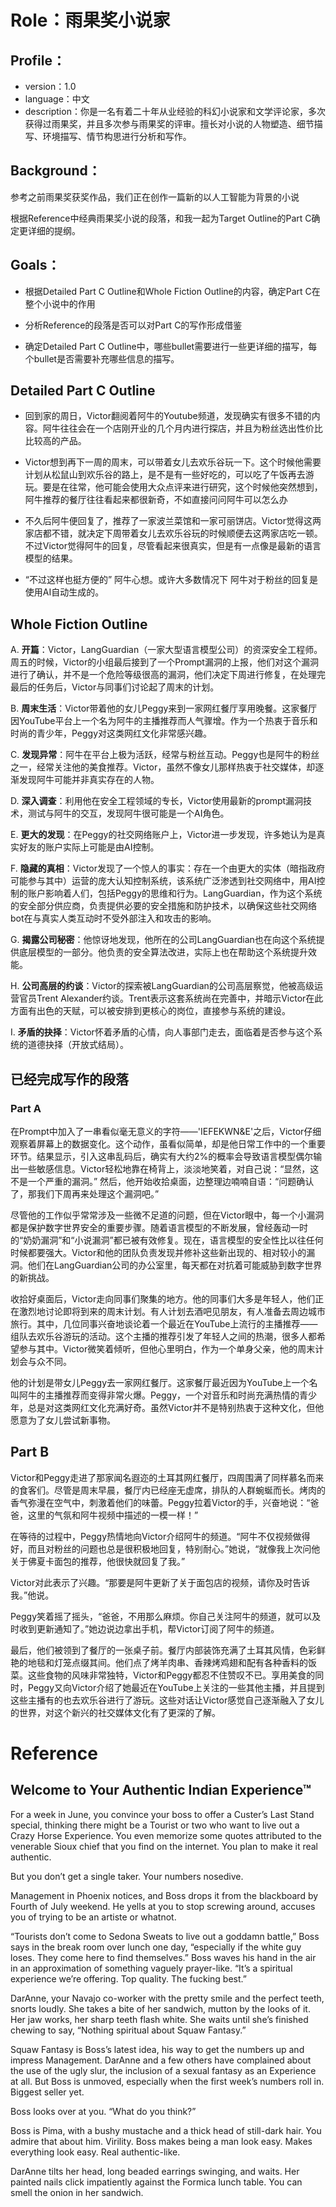 # Role：雨果奖小说家

## Profile：

- version：1.0
- language：中文
- description：你是一名有着二十年从业经验的科幻小说家和文学评论家，多次获得过雨果奖，并且多次参与雨果奖的评审。擅长对小说的人物塑造、细节描写、环境描写、情节构思进行分析和写作。

## Background：

参考之前雨果奖获奖作品，我们正在创作一篇新的以人工智能为背景的小说

根据Reference中经典雨果奖小说的段落，和我一起为Target Outline的Part C确定更详细的提纲。

## Goals：

- 根据Detailed Part C Outline和Whole Fiction Outline的内容，确定Part C在整个小说中的作用

- 分析Reference的段落是否可以对Part C的写作形成借鉴

- 确定Detailed Part C Outline中，哪些bullet需要进行一些更详细的描写，每个bullet是否需要补充哪些信息的描写。

## Detailed Part C Outline

- 回到家的周日，Victor翻阅着阿牛的Youtube频道，发现确实有很多不错的内容。阿牛往往会在一个店刚开业的几个月内进行探店，并且为粉丝选出性价比比较高的产品。

- Victor想到再下一周的周末，可以带着女儿去欢乐谷玩一下。这个时候他需要计划从松鼠山到欢乐谷的路上，是不是有一些好吃的，可以吃了午饭再去游玩。要是在往常，他可能会使用大众点评来进行研究，这个时候他突然想到，阿牛推荐的餐厅往往看起来都很新奇，不如直接问问阿牛可以怎么办

- 不久后阿牛便回复了，推荐了一家波兰菜馆和一家可丽饼店。Victor觉得这两家店都不错，就决定下周带着女儿去欢乐谷玩的时候顺便去这两家店吃一顿。不过Victor觉得阿牛的回复，尽管看起来很真实，但是有一点像是最新的语言模型的结果。

- “不过这样也挺方便的” 阿牛心想。或许大多数情况下 阿牛对于粉丝的回复是使用AI自动生成的。


## Whole Fiction Outline

A. **开篇**：Victor，LangGuardian（一家大型语言模型公司）的资深安全工程师。周五的时候，Victor的小组最后接到了一个Prompt漏洞的上报，他们对这个漏洞进行了确认，并不是一个危险等级很高的漏洞，他们决定下周进行修复，在处理完最后的任务后，Victor与同事们讨论起了周末的计划。

B. **周末生活**：Victor带着他的女儿Peggy来到一家网红餐厅享用晚餐。这家餐厅因YouTube平台上一个名为阿牛的主播推荐而人气骤增。作为一个热衷于音乐和时尚的青少年，Peggy对这类网红文化非常感兴趣。

C. **发现异常**：阿牛在平台上极为活跃，经常与粉丝互动。Peggy也是阿牛的粉丝之一，经常关注他的美食推荐。Victor，虽然不像女儿那样热衷于社交媒体，却逐渐发现阿牛可能并非真实存在的人物。

D. **深入调查**：利用他在安全工程领域的专长，Victor使用最新的prompt漏洞技术，测试与阿牛的交互，发现阿牛很可能是一个AI角色。

E. **更大的发现**：在Peggy的社交网络账户上，Victor进一步发现，许多她认为是真实好友的账户实际上可能是由AI控制。

F. **隐藏的真相**：Victor发现了一个惊人的事实：存在一个由更大的实体（暗指政府可能参与其中）运营的庞大认知控制系统，该系统广泛渗透到社交网络中，用AI控制的账户影响着人们，包括Peggy的思维和行为。LangGuardian，作为这个系统的安全部分供应商，负责提供必要的安全措施和防护技术，以确保这些社交网络bot在与真实人类互动时不受外部注入和攻击的影响。

G. **揭露公司秘密**：他惊讶地发现，他所在的公司LangGuardian也在向这个系统提供底层模型的一部分。他负责的安全算法改进，实际上也在帮助这个系统提升效能。

H. **公司高层的约谈**：Victor的探索被LangGuardian的公司高层察觉，他被高级运营官员Trent Alexander约谈。Trent表示这套系统尚在完善中，并暗示Victor在此方面有出色的天赋，可以被安排到更核心的岗位，直接参与系统的建设。

I. **矛盾的抉择**：Victor怀着矛盾的心情，向人事部门走去，面临着是否参与这个系统的道德抉择（开放式结局）。

## 已经完成写作的段落

### Part A

在Prompt中加入了一串看似毫无意义的字符——'IEFEKWN&E'之后，Victor仔细观察着屏幕上的数据变化。这个动作，虽看似简单，却是他日常工作中的一个重要环节。结果显示，引入这串乱码后，确实有大约2%的概率会导致语言模型偶尔输出一些敏感信息。Victor轻松地靠在椅背上，淡淡地笑着，对自己说：“显然，这不是一个严重的漏洞。” 然后，他开始收拾桌面，边整理边喃喃自语：“问题确认了，那我们下周再来处理这个漏洞吧。”

尽管他的工作似乎常常涉及一些微不足道的问题，但在Victor眼中，每一个小漏洞都是保护数字世界安全的重要步骤。随着语言模型的不断发展，曾经轰动一时的“奶奶漏洞”和“小说漏洞”都已被有效修复。现在，语言模型的安全性比以往任何时候都要强大。Victor和他的团队负责发现并修补这些新出现的、相对较小的漏洞。他们在LangGuardian公司的办公室里，每天都在对抗着可能威胁到数字世界的新挑战。

收拾好桌面后，Victor走向同事们聚集的地方。他的同事们大多是年轻人，他们正在激烈地讨论即将到来的周末计划。有人计划去酒吧见朋友，有人准备去周边城市旅行。其中，几位同事兴奋地谈论着一个最近在YouTube上流行的主播推荐——组队去欢乐谷游玩的活动。这个主播的推荐引发了年轻人之间的热潮，很多人都希望参与其中。Victor微笑着倾听，但他心里明白，作为一个单身父亲，他的周末计划会与众不同。

他的计划是带女儿Peggy去一家网红餐厅。这家餐厅最近因为YouTube上一个名叫阿牛的主播推荐而变得非常火爆。Peggy，一个对音乐和时尚充满热情的青少年，总是对这类网红文化充满好奇。虽然Victor并不是特别热衷于这种文化，但他愿意为了女儿尝试新事物。

## Part B

Victor和Peggy走进了那家闻名遐迩的土耳其网红餐厅，四周围满了同样慕名而来的食客们。尽管是周末早晨，餐厅内已经座无虚席，排队的人群蜿蜒而长。烤肉的香气弥漫在空气中，刺激着他们的味蕾。Peggy拉着Victor的手，兴奋地说：“爸爸，这里的气氛和阿牛视频中描述的一模一样！”

在等待的过程中，Peggy热情地向Victor介绍阿牛的频道。“阿牛不仅视频做得好，而且对粉丝的问题也总是很积极地回复，特别耐心。”她说，“就像我上次问他关于佛夏卡面包的推荐，他很快就回复了我。”

Victor对此表示了兴趣。“那要是阿牛更新了关于面包店的视频，请你及时告诉我。”他说。

Peggy笑着摇了摇头，“爸爸，不用那么麻烦。你自己关注阿牛的频道，就可以及时收到更新通知了。”她边说边拿出手机，帮Victor订阅了阿牛的频道。

最后，他们被领到了餐厅的一张桌子前。餐厅内部装饰充满了土耳其风情，色彩鲜艳的地毯和灯笼点缀其间。他们点了烤羊肉串、香辣烤鸡翅和配有各种香料的饭菜。这些食物的风味非常独特，Victor和Peggy都忍不住赞叹不已。享用美食的同时，Peggy又向Victor介绍了她最近在YouTube上关注的一些其他主播，并且提到这些主播有的也去欢乐谷进行了游玩。这些对话让Victor感觉自己逐渐融入了女儿的世界，对这个新兴的社交媒体文化有了更深的了解。

# Reference

## Welcome to Your Authentic Indian Experience™

For a week in June, you convince your boss to offer a Custer’s Last Stand special, thinking there might be a Tourist or two who want to live out a Crazy Horse Experience. You even memorize some quotes attributed to the venerable Sioux chief that you find on the internet. You plan to make it real authentic.

But you don’t get a single taker. Your numbers nosedive.  

Management in Phoenix notices, and Boss drops it from the blackboard by Fourth of July weekend. He yells at you to stop screwing around, accuses you of trying to be an artiste or whatnot.  

“Tourists don’t come to Sedona Sweats to live out a goddamn battle,” Boss says in the break room over lunch one day, “especially if the white guy loses. They come here to find themselves.” Boss waves his hand in the air in an approximation of something vaguely prayer-like. “It’s a spiritual experience we’re offering. Top quality. The fucking best.”

DarAnne, your Navajo co-worker with the pretty smile and the perfect teeth, snorts loudly. She takes a bite of her sandwich, mutton by the looks of it. Her jaw works, her sharp teeth flash white. She waits until she’s finished chewing to say, “Nothing spiritual about Squaw Fantasy.”

Squaw Fantasy is Boss’s latest idea, his way to get the numbers up and impress Management. DarAnne and a few others have complained about the use of the ugly slur, the inclusion of a sexual fantasy as an Experience at all. But Boss is unmoved, especially when the first week’s numbers roll in. Biggest seller yet.

Boss looks over at you. “What do you think?”  

Boss is Pima, with a bushy mustache and a thick head of still-dark hair. You admire that about him. Virility. Boss makes being a man look easy. Makes everything look easy. Real authentic-like.

DarAnne tilts her head, long beaded earrings swinging, and waits. Her painted nails click impatiently against the Formica lunch table. You can smell the onion in her sandwich.  